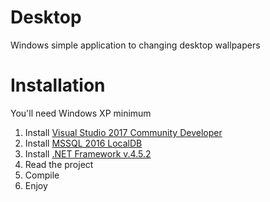 # Desktop
Windows simple application to changing desktop wallpapers

# Installation
You'll need Windows XP minimum

1. Install [Visual Studio 2017 Community Developer](https://visualstudio.microsoft.com/es/thank-you-downloading-visual-studio/?sku=Community&rel=15)
1. Install [MSSQL 2016 LocalDB](https://github.com/AndresMunday/DesktopWallpaper/blob/master/req/MSSQL%202016%20LocalDB/SQLServer2016-SSEI-Expr.exe)
1. Install [.NET Framework v.4.5.2](https://github.com/AndresMunday/DesktopWallpaper/tree/master/req/Microsoft%20.NET%20Framework%20v.4.5)
1. Read the project
1. Compile
1. Enjoy
